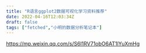 ```yaml
---
title: "R语言ggplot2数据可视化学习资料推荐"
date: 2022-04-16T12:03:34Z
draft: false
tags: ["fetched","小明的数据分析笔记本"]
---
```


https://mp.weixin.qq.com/s/S6l1RV71obO6AT1lYuXmHg

